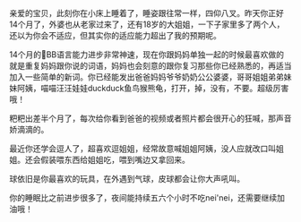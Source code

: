 ---
---

亲爱的宝贝，此刻你在小床上睡着了，睡姿跟往常一样，四仰八叉。昨天你正好14个月了，外婆也从老家过来了，还有18岁的大姐姐，一下子家里多了两个人，还以为你会不适应，但其实你的适应能力超出了我的预期呢。

14个月的🐑BB语言能力进步非常神速，现在你跟妈妈单独一起的时候最喜欢做的就是重复妈妈跟你说的词语，妈妈也会刻意的跟你复习那些你已经熟悉的，再适当加入一些简单的新词。你已经能发出爸爸妈妈爷爷奶奶公公婆婆，哥哥姐姐弟弟妹妹阿姨，喵喵汪汪娃娃duckduck鱼鸟猴熊龟，打开，掉，没有，不要。超级厉害哦！

粑粑出差半个月了，每次给你看到爸爸的视频或者照片都会很开心的狂喊，那声音娇滴滴的。

最近你还学会逗人了，超喜欢逗姐姐，经常故意喊姐姐阿姨，没人应就改口叫姐姐。还会假装喂东西给姐姐吃，喂到嘴边又拿回来。

球依旧是你最喜欢的玩具，在外遇到气球，皮球都会让你大声吼叫。

你的睡眠比之前进步很多了，夜间能持续五六个小时不吃nei'nei，还需要继续加油哦！


